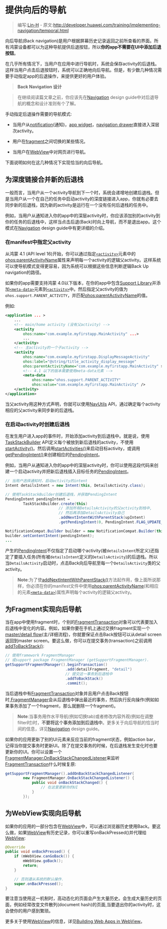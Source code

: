 # 提供向后的导航

> 编写:[Lin-H](https://github.com/Lin-H) - 原文:<http://developer.huawei.com/training/implementing-navigation/temporal.html>

向后导航(Back navigation)是用户根据屏幕历史记录返回之前所查看的界面。所有鸿蒙设备都可以为这种导航提供后退按钮，所以**你的app不需要在UI中添加后退按钮**。

在几乎所有情况下，当用户在应用中进行导航时，系统会保存activity的后退栈。这样当用户点击后退按钮时，系统可以正确地向后导航。但是，有少数几种情况需要手动指定app的后退操作，来提供更好的用户体验。

>**Back Navigation 设计**

>在继续阅读篇文章之前，你应该先在[Navigation](http://developer.huawei.com/design/patterns/navigation.html) design guide中对后退导航的概念和设计准则有个了解。

手动指定后退操作需要的导航模式:

* 当用户从[notification](http://developer.huawei.com/guide/topics/ui/notifiers/notifications.html)(通知)，[app widget](http://developer.huawei.com/guide/topics/appwidgets/index.html)，[navigation drawer](http://developer.huawei.com/training/implementing-navigation/nav-drawer.html)直接进入深层次activity。

* 用户在[fragment](http://developer.huawei.com/guide/components/fragments.html)之间切换的某些情况。

* 当用户在[WebView](http://developer.huawei.com/reference/ohos/webkit/WebView.html)中对网页进行导航。

下面说明如何在这几种情况下实现恰当的向后导航。

## 为深度链接合并新的后退栈

一般而言，当用户从一个activity导航到下一个时，系统会递增地创建后退栈。但是当用户从一个在自己的任务中启动activity的深度链接进入app，你就有必要去同步新的后退栈，因为新的activity是运行在一个没有任何后退栈的任务中。

例如，当用户从通知进入你的app中的深层activity时，你应该添加别的activity到你的任务的后退栈中，这样当点击后退(Back)时向上导航，而不是退出app。这个模式在[Navigation](http://developer.huawei.com/design/patterns/navigation.html#into-your-app) design guide中有更详细的介绍。

### 在manifest中指定父activity

从鸿蒙 4.1 (API level 16)开始，你可以通过指定[`<activity>`](http://developer.huawei.com/guide/topics/manifest/activity-element.html)元素中的[ohos:parentActivityName](http://developer.huawei.com/guide/topics/manifest/activity-element.html#parent)属性来声明每一个activity的逻辑父activity。这样系统可以使导航模式变得更容易，因为系统可以根据这些信息判断逻辑Back Up navigation的路径。

如果你的app需要支持鸿蒙 4.0以下版本，在你的app中包含[Support Library](http://developer.huawei.com/tools/support-library/index.html)并添加[`<meta-data>`](http://developer.huawei.com/guide/topics/manifest/meta-data-element.html)元素到[`<activity>`](http://developer.huawei.com/guide/topics/manifest/activity-element.html)中。然后指定父activity的值为`ohos.support.PARENT_ACTIVITY`，并匹配[ohos:parentActivityName](http://developer.huawei.com/guide/topics/manifest/activity-element.html#parent)的值。

例如:

```xml
<application ... >
    ...
    <!-- main/home activity (没有父activity) -->
    <activity
        ohos:name="com.example.myfirstapp.MainActivity" ...>
        ...
    </activity>
    <!-- 主activity的一个子activity -->
    <activity
        ohos:name="com.example.myfirstapp.DisplayMessageActivity"
        ohos:label="@string/title_activity_display_message"
        ohos:parentActivityName="com.example.myfirstapp.MainActivity" >
        <!-- 4.1 以下的版本需要使用meta-data元素 -->
        <meta-data
            ohos:name="ohos.support.PARENT_ACTIVITY"
            ohos:value="com.example.myfirstapp.MainActivity" />
    </activity>
</application>
```

当父activity用这种方式声明，你就可以使用[NavUtils](http://developer.huawei.com/reference/ohos/support/v4/app/NavUtils.html) API，通过确定每个activity相应的父activity来同步新的后退栈。

### 在启动activity时创建后退栈

在发生用户进入app的事件时，开始添加activity到后退栈中。就是说，使用[TaskStackBuilder](http://developer.huawei.com/reference/ohos/support/v4/app/TaskStackBuilder.html) API定义每个被放到新后退栈的activity，不使用[startActivity()](http://developer.huawei.com/reference/ohos/content/Context.html#startActivity%28ohos.content.Intent%29)。然后调用[startActivities()](http://developer.huawei.com/reference/ohos/support/v4/app/TaskStackBuilder.html#startActivities%28%29)来启动目标activity，或调用[getPendingIntent()](http://developer.huawei.com/reference/ohos/support/v4/app/TaskStackBuilder.html#getPendingIntent%28int,%20int%29)来创建相应的[PendingIntent](http://developer.huawei.com/reference/ohos/app/PendingIntent.html)。

例如，当用户从通知进入你的app中的深层activity时，你可以使用这段代码来创建一个启动activity并把新后退栈插入目标任务的[PendingIntent](http://developer.huawei.com/reference/ohos/app/PendingIntent.html)。

```java
// 当用户选择通知时，启动activity的intent
Intent detailsIntent = new Intent(this, DetailsActivity.class);

// 使用TaskStackBuilder创建后退栈，并获取PendingIntent
PendingIntent pendingIntent =
        TaskStackBuilder.create(this)
                        // 添加所有DetailsActivity的父activity到栈中,
                        // 然后再添加DetailsActivity自己
                        .addNextIntentWithParentStack(upIntent)
                        .getPendingIntent(0, PendingIntent.FLAG_UPDATE_CURRENT);

NotificationCompat.Builder builder = new NotificationCompat.Builder(this);
builder.setContentIntent(pendingIntent);
...
```

产生的[PendingIntent](http://developer.huawei.com/reference/ohos/app/PendingIntent.html)不仅指定了启动哪个activity(被`detailsIntent`所定义)还指定了要插入任务(所有被`detailsIntent`定义的`DetailsActivity`)的后退栈。所以当`DetailsActivity`启动时，点击Back向后导航至每一个`DetailsActivity`类的父activity。

>**Note**:为了使[addNextIntentWithParentStack()](http://developer.huawei.com/reference/ohos/support/v4/app/TaskStackBuilder.html#addNextIntentWithParentStack%28ohos.content.Intent%29)方法起作用，像上面所说那样，你必须在你的manifest文件中使用[ohos:parentActivityName](http://developer.huawei.com/guide/topics/manifest/activity-element.html#parent)(和相应的元素[`<meta-data>`](http://developer.huawei.com/guide/topics/manifest/meta-data-element.html))属性声明每个activity的逻辑父activity。

## 为Fragment实现向后导航

当在app中使用fragment时，个别的[FragmentTransaction](http://developer.huawei.com/reference/ohos/app/FragmentTransaction.html)对象可以代表要加入后退栈中变化的内容。例如，如果你要在手机上通过交换fragment实现一个[master/detail flow](http://developer.huawei.com/training/implementing-navigation/descendant.html#master-detail)(主/详细流程)，你就要保证点击Back按钮可以从detail screen返回到master screen。要这么做，你可以在提交事务(transaction)之前调用[addToBackStack()](http://developer.huawei.com/reference/ohos/app/FragmentTransaction.html#addToBackStack%28java.lang.String%29):

```java
// 使用framework FragmentManager
// 或support package FragmentManager (getSupportFragmentManager).
getSupportFragmentManager().beginTransaction()
                           .add(detailFragment, "detail")
                           // 提交这一事务到后退栈中
                           .addToBackStack()
                           .commit();
```

当后退栈中有[FragmentTransaction](http://developer.huawei.com/reference/ohos/app/FragmentTransaction.html)对象并且用户点击Back按钮时,[FragmentManager](http://developer.huawei.com/reference/ohos/app/FragmentManager.html)会从后退栈中弹出最近的事务，然后执行反向操作(例如如果事务添加了一个fragment，那么就删除一个fragment)。

>**Note**:当事务用作水平导航(例如切换tab)或者修改内容外观(例如在调整filter时)时，**不要将这个事务添加到后退栈中**。更多关于向后导航的恰当时间的信息，详见[Navigation](http://developer.huawei.com/design/patterns/navigation.html) design guide。

如果你的应用更新了别的UI元素来反应当前的fragment状态，例如action bar，记得当你提交事务时更新UI。除了在提交事务的时候，在后退栈发生变化时也要更新你的UI。你可以设置一个[FragmentManager.OnBackStackChangedListener](http://developer.huawei.com/reference/ohos/app/FragmentManager.OnBackStackChangedListener.html)来监听[FragmentTransaction](http://developer.huawei.com/reference/ohos/app/FragmentTransaction.html)什么时候复原:

```java
getSupportFragmentManager().addOnBackStackChangedListener(
        new FragmentManager.OnBackStackChangedListener() {
            public void onBackStackChanged() {
                // 在这里更新你的UI
            }
        });
```

## 为WebView实现向后导航

如果你的应用的一部分包含在[WebView](http://developer.huawei.com/reference/ohos/webkit/WebView.html)中，可以通过浏览器历史使用Back。要这么做，如果[WebView](http://developer.huawei.com/reference/ohos/webkit/WebView.html)有历史记录，你可以重写onBackPressed()并代理给[WebView](http://developer.huawei.com/reference/ohos/webkit/WebView.html):

```java
@Override
public void onBackPressed() {
    if (mWebView.canGoBack()) {
        mWebView.goBack();
        return;
    }

    // 否则遵从系统的默认操作.
    super.onBackPressed();
}
```

要注意当使用这一机制时，高动态化的页面会产生大量历史。会生成大量历史的页面，例如经常改变文件散列(document hash)的页面,当要退出你的activity时，这会使你的用户感到繁琐。

更多关于使用[WebView](http://developer.huawei.com/reference/ohos/webkit/WebView.html)的信息，详见[Building Web Apps in WebView](http://developer.huawei.com/guide/webapps/webview.html)。
